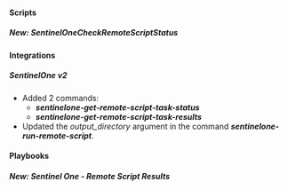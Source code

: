 
#### Scripts

##### New: SentinelOneCheckRemoteScriptStatus



#### Integrations

##### SentinelOne v2

- Added 2 commands:
    - ***sentinelone-get-remote-script-task-status***
    - ***sentinelone-get-remote-script-task-results***
- Updated the *output_directory* argument in the command ***sentinelone-run-remote-script***.


#### Playbooks

##### New: Sentinel One - Remote Script Results



